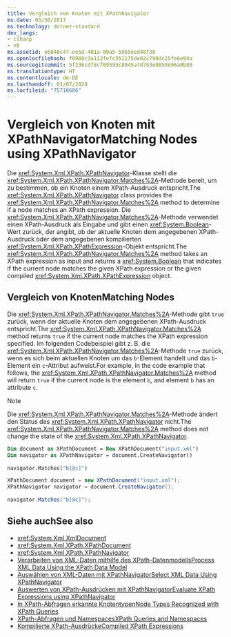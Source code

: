 ```yaml
---
title: Vergleich von Knoten mit XPathNavigator
ms.date: 03/30/2017
ms.technology: dotnet-standard
dev_langs:
- csharp
- vb
ms.assetid: e6848c47-ee5d-401a-89a5-50b5eed40f30
ms.openlocfilehash: f0988c3a112fefc351175de02c790dc25fe6e94a
ms.sourcegitcommit: 5f236cd78cf09593c8945a7d753e0850e96a0b80
ms.translationtype: HT
ms.contentlocale: de-DE
ms.lasthandoff: 01/07/2020
ms.locfileid: "75710686"
---
```

# <a name="matching-nodes-using-xpathnavigator"></a><span data-ttu-id="8d3c4-102">Vergleich von Knoten mit XPathNavigator</span><span class="sxs-lookup"><span data-stu-id="8d3c4-102">Matching Nodes using XPathNavigator</span></span>
<span data-ttu-id="8d3c4-103">Die <xref:System.Xml.XPath.XPathNavigator>-Klasse stellt die <xref:System.Xml.XPath.XPathNavigator.Matches%2A>-Methode bereit, um zu bestimmen, ob ein Knoten einem XPath-Ausdruck entspricht.</span><span class="sxs-lookup"><span data-stu-id="8d3c4-103">The <xref:System.Xml.XPath.XPathNavigator> class provides the <xref:System.Xml.XPath.XPathNavigator.Matches%2A> method to determine if a node matches an XPath expression.</span></span> <span data-ttu-id="8d3c4-104">Die <xref:System.Xml.XPath.XPathNavigator.Matches%2A>-Methode verwendet einen XPath-Ausdruck als Eingabe und gibt einen <xref:System.Boolean>-Wert zurück, der angibt, ob der aktuelle Knoten dem angegebenen XPath-Ausdruck oder dem angegebenen kompilierten <xref:System.Xml.XPath.XPathExpression>-Objekt entspricht.</span><span class="sxs-lookup"><span data-stu-id="8d3c4-104">The <xref:System.Xml.XPath.XPathNavigator.Matches%2A> method takes an XPath expression as input and returns a <xref:System.Boolean> that indicates if the current node matches the given XPath expression or the given compiled <xref:System.Xml.XPath.XPathExpression> object.</span></span>  
  
## <a name="matching-nodes"></a><span data-ttu-id="8d3c4-105">Vergleich von Knoten</span><span class="sxs-lookup"><span data-stu-id="8d3c4-105">Matching Nodes</span></span>  
 <span data-ttu-id="8d3c4-106">Die <xref:System.Xml.XPath.XPathNavigator.Matches%2A>-Methode gibt `true` zurück, wenn der aktuelle Knoten dem angegebenen XPath-Ausdruck entspricht.</span><span class="sxs-lookup"><span data-stu-id="8d3c4-106">The <xref:System.Xml.XPath.XPathNavigator.Matches%2A> method returns `true` if the current node matches the XPath expression specified.</span></span> <span data-ttu-id="8d3c4-107">Im folgenden Codebeispiel gibt z. B. die <xref:System.Xml.XPath.XPathNavigator.Matches%2A>-Methode `true` zurück, wenn es sich beim aktuellen Knoten um das `b`-Element handelt und das `b`-Element ein `c`-Attribut aufweist.</span><span class="sxs-lookup"><span data-stu-id="8d3c4-107">For example, in the code example that follows, the <xref:System.Xml.XPath.XPathNavigator.Matches%2A> method will return `true` if the current node is the element `b`, and element `b` has an attribute `c`.</span></span>  
  
> [!NOTE]
> <span data-ttu-id="8d3c4-108">Die <xref:System.Xml.XPath.XPathNavigator.Matches%2A>-Methode ändert den Status des <xref:System.Xml.XPath.XPathNavigator> nicht.</span><span class="sxs-lookup"><span data-stu-id="8d3c4-108">The <xref:System.Xml.XPath.XPathNavigator.Matches%2A> method does not change the state of the <xref:System.Xml.XPath.XPathNavigator>.</span></span>  
  
```vb  
Dim document as XPathDocument = New XPathDocument("input.xml")  
Dim navigator as XPathNavigator = document.CreateNavigator()  
  
navigator.Matches("b[@c]")  
```  
  
```csharp  
XPathDocument document = new XPathDocument("input.xml");  
XPathNavigator navigator = document.CreateNavigator();  
  
navigator.Matches("b[@c]");  
```  
  
## <a name="see-also"></a><span data-ttu-id="8d3c4-109">Siehe auch</span><span class="sxs-lookup"><span data-stu-id="8d3c4-109">See also</span></span>

- <xref:System.Xml.XmlDocument>
- <xref:System.Xml.XPath.XPathDocument>
- <xref:System.Xml.XPath.XPathNavigator>
- [<span data-ttu-id="8d3c4-110">Verarbeiten von XML-Daten mithilfe des XPath-Datenmodells</span><span class="sxs-lookup"><span data-stu-id="8d3c4-110">Process XML Data Using the XPath Data Model</span></span>](../../../../docs/standard/data/xml/process-xml-data-using-the-xpath-data-model.md)
- [<span data-ttu-id="8d3c4-111">Auswählen von XML-Daten mit XPathNavigator</span><span class="sxs-lookup"><span data-stu-id="8d3c4-111">Select XML Data Using XPathNavigator</span></span>](../../../../docs/standard/data/xml/select-xml-data-using-xpathnavigator.md)
- [<span data-ttu-id="8d3c4-112">Auswerten von XPath-Ausdrücken mit XPathNavigator</span><span class="sxs-lookup"><span data-stu-id="8d3c4-112">Evaluate XPath Expressions using XPathNavigator</span></span>](../../../../docs/standard/data/xml/evaluate-xpath-expressions-using-xpathnavigator.md)
- [<span data-ttu-id="8d3c4-113">In XPath-Abfragen erkannte Knotentypen</span><span class="sxs-lookup"><span data-stu-id="8d3c4-113">Node Types Recognized with XPath Queries</span></span>](../../../../docs/standard/data/xml/node-types-recognized-with-xpath-queries.md)
- [<span data-ttu-id="8d3c4-114">XPath-Abfragen und Namespaces</span><span class="sxs-lookup"><span data-stu-id="8d3c4-114">XPath Queries and Namespaces</span></span>](../../../../docs/standard/data/xml/xpath-queries-and-namespaces.md)
- [<span data-ttu-id="8d3c4-115">Kompilierte XPath-Ausdrücke</span><span class="sxs-lookup"><span data-stu-id="8d3c4-115">Compiled XPath Expressions</span></span>](../../../../docs/standard/data/xml/compiled-xpath-expressions.md)

